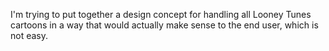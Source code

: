 I'm trying to put together a design concept for handling all Looney Tunes cartoons in a way that would actually make sense to the end user, which is not easy.